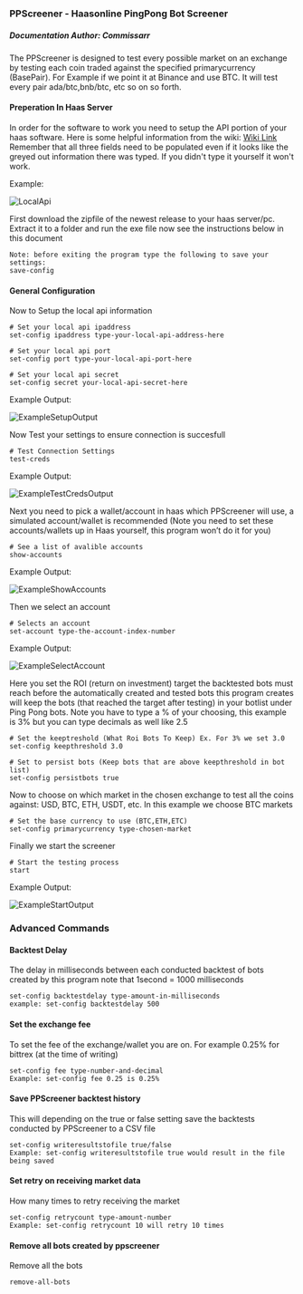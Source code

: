 ### PPScreener - Haasonline PingPong Bot Screener
##### Documentation Author: Commissarr

The PPScreener is designed to test every possible market on an exchange by testing each coin traded against the specified primarycurrency (BasePair). For Example if we point it at Binance and use BTC. It will test every pair ada/btc,bnb/btc, etc so on so forth.

#### Preperation In Haas Server

In order for the software to work you need to setup the API portion of your haas software. Here is some helpful information from the wiki: [Wiki Link](https://wiki.haasonline.com/Local_API_Server) Remember that all three fields need to be populated even if it looks like the greyed out information there was typed. If you didn't type it yourself it won't work.

Example:

![LocalApi](https://i.imgur.com/K61gNx3.png)

First download the zipfile of the newest release to your haas server/pc. Extract it to a folder and run the exe file now see the instructions below in this document

```
Note: before exiting the program type the following to save your settings:
save-config
```

#### General Configuration

Now to Setup the local api information

```
# Set your local api ipaddress
set-config ipaddress type-your-local-api-address-here

# Set your local api port
set-config port type-your-local-api-port-here

# Set your local api secret
set-config secret your-local-api-secret-here
```

Example Output:

![ExampleSetupOutput](https://i.imgur.com/tsqvE7c.png)

Now Test your settings to ensure connection is succesfull

```
# Test Connection Settings
test-creds
```

Example Output:

![ExampleTestCredsOutput](https://i.imgur.com/WUvEDCu.png)

Next you need to pick a wallet/account in haas which PPScreener will use, a simulated account/wallet is recommended (Note you need to set these accounts/wallets up in Haas yourself, this program won’t do it for you)

```
# See a list of avalible accounts
show-accounts
```

Example Output:

![ExampleShowAccounts](https://i.imgur.com/uSEYdFC.png)

Then we select an account

```
# Selects an account
set-account type-the-account-index-number
```

Example Output:

![ExampleSelectAccount](https://i.imgur.com/tR2OWWg.png)

Here you set the ROI (return on investment) target the backtested bots must reach before the automatically created and tested bots this program creates will keep the bots (that reached the target after testing) in your botlist under Ping Pong bots. Note you have to type a % of your choosing, this example is 3% but you can type decimals as well like 2.5

```
# Set the keeptreshold (What Roi Bots To Keep) Ex. For 3% we set 3.0
set-config keepthreshold 3.0

# Set to persist bots (Keep bots that are above keepthreshold in bot list)
set-config persistbots true
```

Now to choose on which market in the chosen exchange to test all the coins against: USD, BTC, ETH, USDT, etc. In this example we choose BTC markets

```
# Set the base currency to use (BTC,ETH,ETC)
set-config primarycurrency type-chosen-market
```

Finally we start the screener

```
# Start the testing process
start
```

Example Output:

![ExampleStartOutput](https://i.imgur.com/xCwOgBw.png)

### Advanced Commands

#### Backtest Delay
The delay in milliseconds between each conducted backtest of bots created by this program
note that 1second = 1000 milliseconds
```
set-config backtestdelay type-amount-in-milliseconds
example: set-config backtestdelay 500
```

#### Set the exchange fee
To set the fee of the exchange/wallet you are on. For example 0.25% for bittrex (at the time of writing)
```
set-config fee type-number-and-decimal
Example: set-config fee 0.25 is 0.25%
```

#### Save PPScreener backtest history
This will depending on the true or false setting save the backtests conducted by PPScreener to a CSV file
```
set-config writeresultstofile true/false
Example: set-config writeresultstofile true would result in the file being saved
```

#### Set retry on receiving market data
How many times to retry receiving the market
```
set-config retrycount type-amount-number 
Example: set-config retrycount 10 will retry 10 times
```

#### Remove all bots created by ppscreener
Remove all the bots
```
remove-all-bots
```